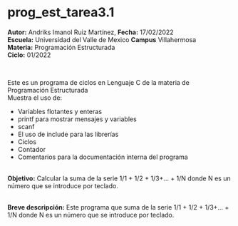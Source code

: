 # prog_est_tarea3.1
<p><b>Autor:</b> Andriks Imanol Ruiz Martínez, <b>Fecha:</b> 17/02/2022 <br>
  <b>Escuela:</b> Universidad del Valle de Mexico <b>Campus</b> Villahermosa <br>
  <b>Materia:</b> Programación Estructurada <br>
<b>Ciclo:</b> 01/2022</p>
<br>
<p>Este es un programa de ciclos en Lenguaje C de la materia de Programación Estructurada<br>
Muestra el uso de:
  <ul>
    <li>Variables flotantes y enteras</li>
    <li>printf para mostrar mensajes y variables</li>
    <li>scanf</li>
    <li>El uso de include para las librerías</li>
    <li>Ciclos</li>
    <li>Contador</li>
    <li>Comentarios para la documentación interna del programa</li>
    </ul>
    </p>
<br>
<b>Objetivo:</b> Calcular la suma de la serie 1/1 + 1/2 + 1/3+... + 1/N donde N es un número que se introduce por teclado.
<br>
<br>
  <p><b>Breve descripción:</b> 
Este programa que suma de la serie 1/1 + 1/2 + 1/3+... + 1/N donde N es un número que se introduce por teclado. 
</p>
